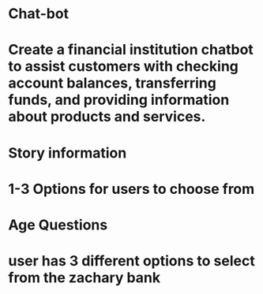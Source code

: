 # Chat-bot
# Create a financial institution chatbot to assist customers with checking account balances, transferring funds, and providing information about products and services.
# Story information
# 1-3 Options for users to choose from
# Age Questions
# user has 3 different options to select from the zachary bank